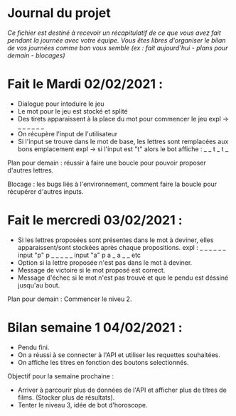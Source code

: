 # Journal du projet

*Ce fichier est destiné à recevoir un récapitulatif de ce que vous avez fait pendant la journée avec votre équipe. Vous êtes libres d'organiser le bilan de vos journées comme bon vous semble (ex : fait aujourd'hui - plans pour demain - blocages)*

# Fait le Mardi 02/02/2021 :

  - Dialogue pour intoduire le jeu
  - Le mot pour le jeu est stocké et splité
  - Des tirets apparaissent à la place du mot pour commencer le jeu expl ->  _ _ _ _ _ _ 
  - On récupère l'input de l'utilisateur
  - Si l'input se trouve dans le mot de base, les lettres sont remplacées aux bons emplacement expl -> si l'input est "t" alors le bot affiche :  _ _ t _ t _

Plan pour demain : réussir à faire une boucle pour pouvoir proposer d'autres lettres.

Blocage : les bugs liés à l'environnement, comment faire la boucle pour récupérer d'autres inputs.

# Fait le mercredi 03/02/2021 : 

  - Si les lettres proposées sont présentes dans le mot à deviner, elles apparaissent/sont stockées après chaque propositions.
  expl : _ _ _ _ _ _
         input "p"
         p _ _ _ _ _
         input "a"
         p a _ a _ _
         etc
  - Option si la lettre proposée n'est pas dans le mot à deviner.
  - Message de victoire si le mot proposé est correct.
  - Message d'échec si le mot n'est pas trouvé et que le pendu est déssiné jusqu'au bout.
  
  Plan pour demain : Commencer le niveu 2.
  
# Bilan semaine 1 04/02/2021 :
- Pendu fini.
- On a réussi à se connecter à l'API et utiliser les requettes souhaitées.
- On affiche les titres en fonction des boutons selectionnés.

Objectif pour la semaine prochaine :

- Arriver à parcourir plus de données de l'API et afficher plus de titres de films. (Stocker plus de résultats).
- Tenter le niveau 3, idée de bot d'horoscope.

